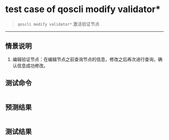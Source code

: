 # test case of qoscli modify validator*

> `qoscli modify validator*` 激活验证节点

---

## 情景说明

1. 编辑验证节点：在编辑节点之前查询节点的信息，修改之后再次进行查询，确认信息成功修改。

## 测试命令

```bash

```

## 预测结果

```bash

```

## 测试结果

```bash

```
